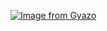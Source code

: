 [![Image from Gyazo](https://i.gyazo.com/1a7dc83a7f6b05c69b88eee59e537937.jpg)](https://gyazo.com/1a7dc83a7f6b05c69b88eee59e537937)
